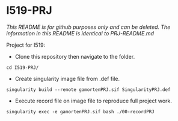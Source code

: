 # I519-PRJ

*This README is for github purposes only and can be deleted. The information in this README is identical to PRJ-README.md*

Project for I519:

* Clone this repository then navigate to the folder.

`cd I519-PRJ/`

* Create singularity image file from .def file.

`singularity build --remote gamortenPRJ.sif SingularityPRJ.def`

* Execute record file on image file to reproduce full project work.

`singularity exec -e gamortenPRJ.sif bash ./00-recordPRJ`


